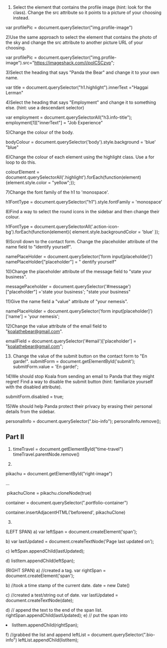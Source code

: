 1) Select the element that contains the profile image (hint: look for the class). Change the src attribute so it points to a picture of your choosing instead.

var profilePic = document.querySelector("img.profile-image")

2)Use the same approach to select the element that contains the photo of the sky and change the src attribute to another picture URL of your choosing.

var profilePic = document.querySelector("img.profile-image").src="https://imageshack.com/i/polCSCzvp";


3)Select the heading that says "Panda the Bear" and change it to your own name.

var title = document.querySelector("h1.highlight").innerText ="Haggai Lerman"

4)Select the heading that says "Employment" and change it to something else. (hint: use a descendant selector)

var employment = document.querySelectorAll("h3.info-title");
employment[1]["innerText"] = "Job Experience"


5)Change the colour of the body.

bodyColour = document.querySelector('body').style.background = 'blue'
"blue"

6)Change the colour of each element using the highlight class. Use a for loop to do this.

colourElement = document.querySelectorAll('.highlight').forEach(function(element){element.style.color = "yellow";});


7)Change the font family of the h1 to 'monospace'.

h1FontType = document.querySelector("h1").style.fontFamily = 'monospace'


8)Find a way to select the round icons in the sidebar and then change their colour.

h1FontType = document.querySelectorAll('.action-icon-bg').forEach(function(element){
    element.style.backgroundColor = 'blue'
    });

9)Scroll down to the contact form. Change the placeholder attribute of the name field to "identify yourself".

namePlaceHolder = document.querySelector('form input[placeholder]')
namePlaceHolder["placeholder"] = " dentify yourself"

10)Change the placeholder attribute of the message field to "state your business".

messagePaceholder = document.querySelector('#message')["placeholder"] ='state your business';
"state your business"

11)Give the name field a "value" attribute of "your nemesis".

namePlaceHolder = document.querySelector('form input[placeholder]')['name'] = 'your nemesis';

12)Change the value attribute of the email field to "koalathebear@gmail.com".

emailField = document.querySelector('#email')['placeholder'] = "koalathebear@gmail.com";



13) Change the value of the submit button on the contact form to "En garde!".
    submitForm = document.getElementById('submit'); submitForm.value = 'En garde!';


14)We should stop Koala from sending an email to Panda that they might regret! Find a way to disable the submit button (hint: familiarize yourself with the disabled attribute).

submitForm.disabled = true;


15)We should help Panda protect their privacy by erasing their personal details from the sidebar.

personalInfo = document.querySelector(".bio-info");
personalInfo.remove();


Part II
---------
1) timeTravel  = document.getElementById("time-travel")
timeTravel.parentNode.remove()

2)
pikachu = document.getElementById("right-image")
<div class=​"portfolio-image" id=​"right-image">​…​</div>

​
pikachuClone = pikachu.cloneNode(true)

container  = document.querySelector(".portfolio-container")

container.insertAdjacentHTML('beforeend', pikachuClone)


3)
(LEFT SPAN)
a) var leftSpan = document.createElement('span');

b)
var lastUpdated = document.createTextNode('Page last updated on');

c)
leftSpan.appendChild(lastUpdated);

d)
listItem.appendChild(leftSpan);


(RIGHT SPAN)
a)
//created a <span> tag.
var rightSpan = document.createElement('span');

b)
//took a time stamp of the current date.
date = new Date()

c)
//created a test/string out of date.
var lastUpdated = document.createTextNode(date);

d)
// append the text to the end of the span
 list.
 rightSpan.appendChild(lastUpdated);
e)
// put the span into <li>
listItem.appendChild(rightSpan);

f)
//grabbed the list and append 
leftList = document.querySelector(".bio-info")
leftList.appendChild(listItem);
